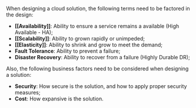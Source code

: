 When designing a cloud solution, the following terms need to be factored in the design:
- **[[Availability]]**: Ability to ensure a service remains a available (High Available - HA);
- **[[Scalability]]**: Ability to grown rapidly or unimpeded;
- **[[Elasticity]]**: Ability to shrink and grow to meet the demand;
- **Fault Tolerance**: Ability to prevent a failure;
- **Disaster Recovery**: Ability to recover from a failure (Highly Durable DR);

Also, the following business factors need to be considered when designing a solution:
- **Security**: How secure is the solution, and how to apply proper security measures;
- **Cost**: How expansive is the solution.
